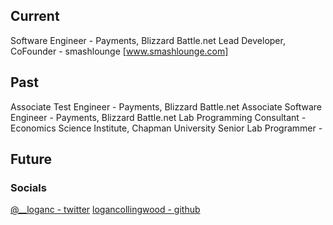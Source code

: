 
## Current
Software Engineer - Payments, Blizzard Battle.net
Lead Developer, CoFounder - smashlounge [www.smashlounge.com]


## Past
Associate Test Engineer - Payments, Blizzard Battle.net
Associate Software Engineer - Payments, Blizzard Battle.net
Lab Programming Consultant - Economics Science Institute, Chapman University
Senior Lab Programmer - 

## Future


### Socials
[@__loganc - twitter](https://www.twitter.com/__loganc)
[logancollingwood - github](https://www.github.com/logancollingwood)
